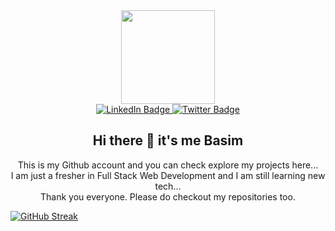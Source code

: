 <div id="header" align="center">
  <img src="https://media.giphy.com/media/QTfX9Ejfra3ZmNxh6B/giphy.gif" width="150"/>
  <div id="badges">
  <a href="https://www.linkedin.com/in/basim-hilal-vadakkan-a053a2278/">
    <img src="https://img.shields.io/badge/LinkedIn-blue?style=for-the-badge&logo=linkedin&logoColor=white" alt="LinkedIn Badge"/>
  </a>
  <a href="https://twitter.com/basim_hilal_v">
    <img src="https://img.shields.io/badge/Twitter-blue?style=for-the-badge&logo=twitter&logoColor=white" alt="Twitter Badge"/>
  </a>
</div>
  <img src="https://komarev.com/ghpvc/?username=basimhilalv&style=flat-square&color=blue" alt=""/>
  <p>
    <h2>Hi there 👋 it's me Basim</h2>

This is my Github account and you can check explore my projects here... <br/>
I am just a fresher in Full Stack Web Development and I am still learning new tech...<br/>
Thank you everyone. Please do checkout my repositories too.
  </p>
  
</div>

[![GitHub Streak](http://github-readme-streak-stats.herokuapp.com?user=basimhilalv&theme=dark&background=000000)](https://git.io/streak-stats)

<!--
**basimhilalv/basimhilalv** is a ✨ _special_ ✨ repository because its `README.md` (this file) appears on your GitHub profile.

Here are some ideas to get you started:

- 🔭 I’m currently working on ...
- 🌱 I’m currently learning ...
- 👯 I’m looking to collaborate on ...
- 🤔 I’m looking for help with ...
- 💬 Ask me about ...
- 📫 How to reach me: ...
- 😄 Pronouns: ...
- ⚡ Fun fact: ...
-->
